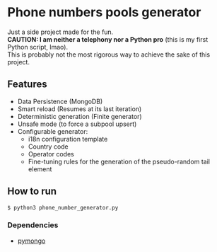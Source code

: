 # Phone numbers pools generator

Just a side project made for the fun.  
**CAUTION: I am neither a telephony nor a Python pro** (this is my first Python script, lmao).  
This is probably not the most rigorous way to achieve the sake of this project.

## Features

- Data Persistence (MongoDB)
- Smart reload (Resumes at its last iteration)
- Deterministic generation (Finite generator)
- Unsafe mode (to force a subpool upsert)
- Configurable generator:
    - i18n configuration template
    - Country code
    - Operator codes
    - Fine-tuning rules for the generation of the pseudo-random tail element

## How to run

`$ python3 phone_number_generator.py`

### Dependencies

- [pymongo](https://pypi.org/project/pymongo/)
